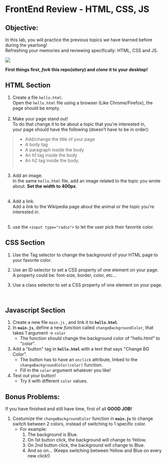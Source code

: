 # FrontEnd Review - HTML, CSS, JS 

## Objective: 
In this lab, you will practice the previous topics we have learned before during the yearlong!  
Refreshing your memories and reviewing specifically: HTML, CSS and JS.


[![](https://camo.githubusercontent.com/131c25bd172508d5f376dd7fe56283ae7fda2194/68747470733a2f2f63646e302e746e7763646e2e636f6d2f77702d636f6e74656e742f626c6f67732e6469722f312f66696c65732f323031372f30392f625563767252632d312d373936783339382e6a7067)]()


**First things first, *fork* this repo(sitory) and *clone* it to your desktop!**

## HTML Section
1. Create a file `hello.html`.<br/> Open the `hello.html` file using a browser (Like Chrome/Firefox), the page should be empty.<br/><br/> 
2. Make your page stand out!<br/> To do that change it to be about a topic that you're interested in,<br/> your page should have the following (doesn't have to be in order):<br/>
> - Add/change the title of your page  
> - A body tag   
> - A paragraph inside the body  
> - An h1 tag inside the body  
> - An h2 tag inside the body.<br/><br/>


3. Add an image.<br/> In the same `hello.html` file, add an image related to the topic you wrote about. **Set the width to 400px**.<br/><br/>
4. Add a link.<br/>
Add a link to the Wikipedia page about the animal or the topic you're interested in.
<br/><br/>

5. use the `<input type="radio">` to let the user pick their favorite color.

## CSS Section

1. Use the Tag selector to change the background of your HTML page to your favorite color.<br/>
2. Use an ID selector to set a CSS property of one element on your page.<br/>
A property could be: font-size, border, color, etc...<br/>

3. Use a class selector to set a CSS property of one element on your page.<br/>
 
<br/>

## Javascript Section 

1. Create a new file `main.js` , and link it to **`hello.html`**.
2. In **`main.js`**, define a new *function* called `changeBackgroundColor`, that takes 1 argument -> `color`
    - The function should change the background color of "hello.html" to "color".
3. Add a "button" tag in **`hello.html`** with a text that says "Change BG Color".
    - The button has to have an `onclick` attribute, linked to the `changeBackgroundColor(color)` function.
    - Fill in the `color` argument whatever you like!
4. Test out your button!
    - Try it with different `color` values.



## Bonus Problems: 
If you have finished and still have time, first of all **GOOD JOB!** 

1. Costumize the `changeBackgroundColor` function in **`main.js`** to change switch between 2 colors, instead of switching to 1 specific color.
    - For example:
        1. The background is Blue.
        2. On 1st button click, the background will change to Yellow.
        3. On 2nd button click, the background will change to Blue.
        4. And so on... (Keeps switching between Yellow and Blue on every new click!)
